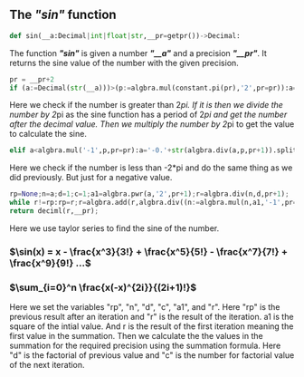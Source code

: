 ## The *"sin"* function

```python
def sin(__a:Decimal|int|float|str,__pr=getpr())->Decimal:
```

The function ***"sin"*** is given a number ***"__a"*** and a precision ***"__pr"***. It returns the sine value of the number with the given precision.

```python
pr = __pr+2
if (a:=Decimal(str(__a)))>(p:=algbra.mul(constant.pi(pr),'2',pr=pr)):a='0.'+str(algbra.div(a,p,pr+1)).split('.')[1];a=algbra.mul(a,p,pr=pr);
```

Here we check if the number is greater than 2*pi. If it is then we divide the number by 2*pi as the sine function has a period of 2*pi and get the number after the decimal value. Then we multiply the number by 2*pi to get the value to calculate the sine.

```python
elif a<algbra.mul('-1',p,pr=pr):a='-0.'+str(algbra.div(a,p,pr+1)).split('.')[1];a=algbra.mul(a,p,pr=pr);
```

Here we check if the number is less than -2*pi and do the same thing as we did previously. But just for a negative value.

```python
rp=None;n=a;d=1;c=1;a1=algbra.pwr(a,'2',pr+1);r=algbra.div(n,d,pr+1);
while r!=rp:rp=r;r=algbra.add(r,algbra.div((n:=algbra.mul(n,a1,'-1',pr=pr+2)),(d:=d*(c+1)*((c:=c+2))),pr+1),pr=pr);
return deciml(r,__pr);
```

Here we use taylor series to find the sine of the number.
### $\sin(x) = x - \frac{x^3}{3!} + \frac{x^5}{5!} - \frac{x^7}{7!} + \frac{x^9}{9!} ...$

### $\sum_{i=0}^n \frac{x(-x)^{2i}}{(2i+1)!}$

Here we set the variables "rp", "n", "d", "c", "a1", and "r". Here "rp" is the previous result after an iteration and "r" is the result of the iteration. a1 is the square of the intial value. And r is the result of the first iteration meaning the first value in the summation. Then we calculate the the values in the summation for the required precision using the summation formula. Here "d" is the factorial of previous value and "c" is the number for factorial value of the next iteration.

